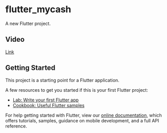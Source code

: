 # flutter_mycash

A new Flutter project.

## Video
[Link](https://drive.google.com/file/d/1XnxzVBFYTD-QkYI-Ev0fDMHyTeOXTgqE/view?usp=sharing)

## Getting Started

This project is a starting point for a Flutter application.

A few resources to get you started if this is your first Flutter project:

- [Lab: Write your first Flutter app](https://flutter.dev/docs/get-started/codelab)
- [Cookbook: Useful Flutter samples](https://flutter.dev/docs/cookbook)

For help getting started with Flutter, view our
[online documentation](https://flutter.dev/docs), which offers tutorials,
samples, guidance on mobile development, and a full API reference.
